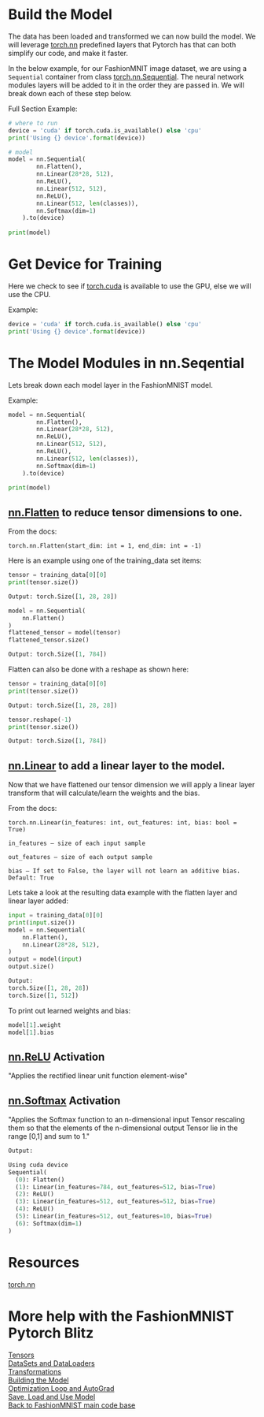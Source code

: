 # Build the Model

The data has been loaded and transformed we can now build the model. We will leverage [torch.nn](https://pytorch.org/docs/stable/nn.html) predefined layers that Pytorch has that can both simplify our code, and  make it faster.

In the below example, for our FashionMNIT image dataset, we are using a `Sequential` container from class [torch.nn.Sequential](https://pytorch.org/docs/stable/generated/torch.nn.Sequential.html). The neural network modules layers will be added to it in the order they are passed in. We will break down each of these step below.

Full Section Example:

```python
# where to run
device = 'cuda' if torch.cuda.is_available() else 'cpu'
print('Using {} device'.format(device))

# model
model = nn.Sequential(
        nn.Flatten(),
        nn.Linear(28*28, 512),
        nn.ReLU(),
        nn.Linear(512, 512),
        nn.ReLU(),
        nn.Linear(512, len(classes)),
        nn.Softmax(dim=1)
    ).to(device)
    
print(model)
```
# Get Device for Training
Here we check to see if [torch.cuda](https://pytorch.org/docs/stable/notes/cuda.html) is available to use the GPU, else we will use the CPU. 

Example:
```python
device = 'cuda' if torch.cuda.is_available() else 'cpu'
print('Using {} device'.format(device))
```

# The Model Modules in nn.Seqential

Lets break down each model layer in the FashionMNIST model.

Example:
```python
model = nn.Sequential(
        nn.Flatten(),
        nn.Linear(28*28, 512),
        nn.ReLU(),
        nn.Linear(512, 512),
        nn.ReLU(),
        nn.Linear(512, len(classes)),
        nn.Softmax(dim=1)
    ).to(device)
    
print(model)
```

## [nn.Flatten](https://pytorch.org/docs/stable/generated/torch.nn.Flatten.html) to reduce tensor dimensions to one.
From the docs:
```
torch.nn.Flatten(start_dim: int = 1, end_dim: int = -1)
```

Here is an example using one of the training_data set items:

```python
tensor = training_data[0][0]
print(tensor.size())

Output: torch.Size([1, 28, 28])
```
```python
model = nn.Sequential(
    nn.Flatten()
)
flattened_tensor = model(tensor)
flattened_tensor.size()

Output: torch.Size([1, 784])
```

Flatten can also be done with a reshape as shown here:

```python
tensor = training_data[0][0]
print(tensor.size())

Output: torch.Size([1, 28, 28])
```
```python
tensor.reshape(-1)
print(tensor.size())

Output: torch.Size([1, 784])
```


## [nn.Linear](https://pytorch.org/docs/stable/generated/torch.nn.Linear.html) to add a linear layer to the model.

Now that we have flattened our tensor dimension we will apply a linear layer transform that will calculate/learn the weights and the bias.

From the docs:
```
torch.nn.Linear(in_features: int, out_features: int, bias: bool = True)

in_features – size of each input sample

out_features – size of each output sample

bias – If set to False, the layer will not learn an additive bias. Default: True
```

Lets take a look at the resulting data example with the flatten layer and linear layer added:

```python
input = training_data[0][0]
print(input.size())
model = nn.Sequential(
    nn.Flatten(),    
    nn.Linear(28*28, 512),
)
output = model(input)
output.size()

Output: 
torch.Size([1, 28, 28])
torch.Size([1, 512])
```
To print out learned weights and bias:
```python
model[1].weight
model[1].bias
```

## [nn.ReLU](https://pytorch.org/docs/stable/generated/torch.nn.ReLU.html) Activation
"Applies the rectified linear unit function element-wise"

## [nn.Softmax]() Activation
"Applies the Softmax function to an n-dimensional input Tensor rescaling them so that the elements of the n-dimensional output Tensor lie in the range [0,1] and sum to 1."

```python
Output:

Using cuda device
Sequential(
  (0): Flatten()
  (1): Linear(in_features=784, out_features=512, bias=True)
  (2): ReLU()
  (3): Linear(in_features=512, out_features=512, bias=True)
  (4): ReLU()
  (5): Linear(in_features=512, out_features=10, bias=True)
  (6): Softmax(dim=1)
)
```

# Resources

[torch.nn](https://pytorch.org/docs/stable/nn.html)

# More help with the FashionMNIST Pytorch Blitz
[Tensors]()<br>
[DataSets and DataLoaders]()<br>
[Transformations]()<br>
[Building the Model]()<br>
[Optimization Loop and AutoGrad]()<br>
[Save, Load and Use Model]()<br>
[Back to FashionMNIST main code base]()<br>
